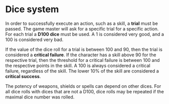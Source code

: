# Dice system
In order to successfully execute an action, such as a skill, a **trial** must be passed.
The game master will ask for a specific trial for a specific action.
For each trial a **D100 dice** must be used.
A 1 is considered very good, and a 100 is considered very bad.

If the value of the dice roll for a trial is between 100 and 90, then the trial is considered a **critical failure**.
If the character has a skill above 90 for the respective trial, 
then the threshold for a critical failure is between 100 and the respective points in the skill.
A 100 is always considered a critical failure, regardless of the skill.
The lower 10% of the skill are considered a **critical success**.

The potency of weapons, shields or spells can depend on other dices.
For all dice rolls with dices that are not a D100, dice rolls may be repeated if the maximal dice number was rolled.
